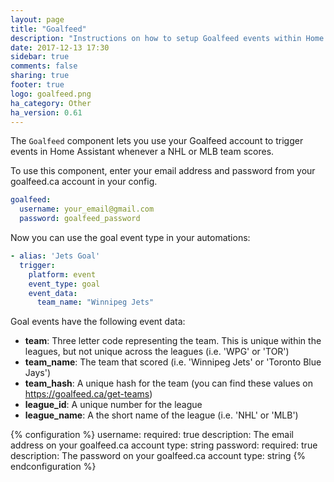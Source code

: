 ```yaml
---
layout: page
title: "Goalfeed"
description: "Instructions on how to setup Goalfeed events within Home Assistant."
date: 2017-12-13 17:30
sidebar: true
comments: false
sharing: true
footer: true
logo: goalfeed.png
ha_category: Other
ha_version: 0.61
---
```


The `Goalfeed` component lets you use your Goalfeed account to trigger events in Home Assistant whenever a NHL or MLB team scores. 

To use this component, enter your email address and password from your goalfeed.ca account in your config.

```yaml
goalfeed:
  username: your_email@gmail.com
  password: goalfeed_password
```

Now you can use the goal event type in your automations:

```yaml
- alias: 'Jets Goal'
  trigger:
    platform: event
    event_type: goal
    event_data:
      team_name: "Winnipeg Jets"
```

Goal events have the following event data:

- **team**: Three letter code representing the team. This is unique within the leagues, but not unique across the leagues (i.e. 'WPG' or 'TOR')
- **team_name**: The team that scored (i.e. 'Winnipeg Jets' or 'Toronto Blue Jays')
- **team_hash**: A unique hash for the team (you can find these values on https://goalfeed.ca/get-teams)
- **league_id**: A unique number for the league
- **league_name**: A the short name of the league (i.e. 'NHL' or 'MLB')


{% configuration %}
  username:
    required: true
    description: The email address on your goalfeed.ca account
    type: string
  password:
    required: true
    description: The password on your goalfeed.ca account
    type: string
{% endconfiguration %}
